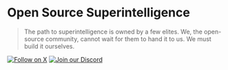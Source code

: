 # Open Source Superintelligence

> The path to superintelligence is owned by a few elites. We, the open-source community, cannot wait for them to hand it to us. We must build it ourselves.

[![Follow on X](https://img.shields.io/badge/Follow-@bagelopenai-000000?style=for-the-badge&logo=x&logoColor=white)](https://x.com/bagelopenai)
[![Join our Discord](https://img.shields.io/badge/Join-Discord-5865F2?style=for-the-badge&logo=discord&logoColor=white)](https://discord.gg/bagelnet)

